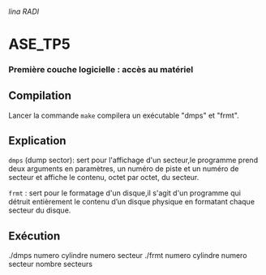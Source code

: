 ###### lina RADI

# ASE_TP5
### Première couche logicielle : accès au matériel


## Compilation
Lancer la commande ```make``` compilera un exécutable "dmps" et "frmt".

## Explication
```dmps``` (dump sector): sert pour l'affichage d'un secteur,le programme prend deux arguments en paramètres, un numéro de piste et un numéro de secteur et affiche le contenu, octet par octet, du secteur.

```frmt``` : sert pour le formatage d'un disque,il s'agit d'un programme qui détruit entièrement le contenu d’un disque physique en formatant chaque secteur du disque. 

## Exécution
./dmps numero cylindre numero secteur
./frmt numero cylindre numero secteur nombre secteurs




